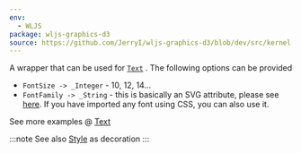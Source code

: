 ```yaml
---
env:
  - WLJS
package: wljs-graphics-d3
source: https://github.com/JerryI/wljs-graphics-d3/blob/dev/src/kernel.js
---
```


A wrapper that can be used for [`Text`](frontend/Reference/Graphics/Text.md) . The following options can be provided
- `FontSize -> _Integer` - 10, 12, 14...
- `FontFamily -> _String` - this is basically an SVG attribute, please see [here](https://developer.mozilla.org/en-US/docs/Web/SVG/Attribute/font-family). If you have imported any font using CSS, you can also use it. 

See more examples @ [Text](frontend/Reference/Graphics/Text.md)

:::note
See also [Style](frontend/Reference/Decorations/Style.md) as decoration
:::